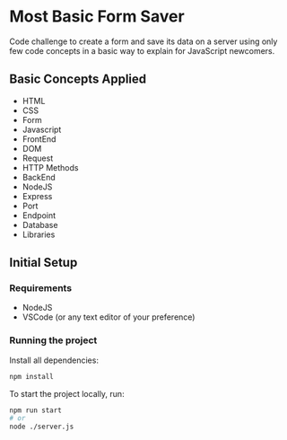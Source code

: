 # Most Basic Form Saver

Code challenge to create a form and save its data on a server using only few code concepts in a basic way to explain for JavaScript newcomers.

## Basic Concepts Applied

* HTML
* CSS
* Form
* Javascript
* FrontEnd
* DOM
* Request
* HTTP Methods
* BackEnd
* NodeJS
* Express
* Port
* Endpoint
* Database
* Libraries

## Initial Setup

### Requirements
* NodeJS
* VSCode (or any text editor of your preference)

### Running the project

Install all dependencies:

```bash
npm install
```

To start the project locally, run:

```bash
npm run start
# or
node ./server.js
```
